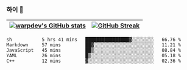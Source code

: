 
### 하이 👋
[![warpdev's GitHub stats](https://github-readme-stats.vercel.app/api?username=warpdev&show_icons=true&theme=vue-dark)](#) |[![GitHub Streak](https://github-readme-streak-stats.herokuapp.com/?user=warpdev&theme=dark)](#)
--- | --- |
<!--START_SECTION:waka-->
```text
sh           5 hrs 41 mins   ████████████████▓░░░░░░░░   66.76 % 
Markdown     57 mins         ██▓░░░░░░░░░░░░░░░░░░░░░░   11.21 % 
JavaScript   45 mins         ██▒░░░░░░░░░░░░░░░░░░░░░░   08.84 % 
YAML         26 mins         █▒░░░░░░░░░░░░░░░░░░░░░░░   05.18 % 
C++          12 mins         ▓░░░░░░░░░░░░░░░░░░░░░░░░   02.36 % 
```
<!--END_SECTION:waka-->

<!--
**warpdev/warpdev** is a ✨ _special_ ✨ repository because its `README.md` (this file) appears on your GitHub profile.

Here are some ideas to get you started:

- 🔭 I’m currently working on ...
- 🌱 I’m currently learning ...
- 👯 I’m looking to collaborate on ...
- 🤔 I’m looking for help with ...
- 💬 Ask me about ...
- 📫 How to reach me: ...
- 😄 Pronouns: ...
- ⚡ Fun fact: ...
-->

